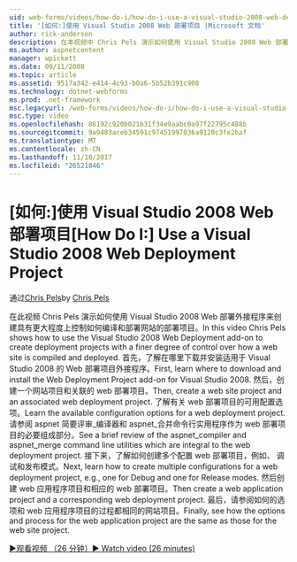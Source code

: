 ```yaml
---
uid: web-forms/videos/how-do-i/how-do-i-use-a-visual-studio-2008-web-deployment-project
title: '[如何:]使用 Visual Studio 2008 Web 部署项目 |Microsoft 文档'
author: rick-anderson
description: 在本视频中 Chris Pels 演示如何使用 Visual Studio 2008 Web 部署外接程序来使用更大程度上控制如何创建部署项目...
ms.author: aspnetcontent
manager: wpickett
ms.date: 09/11/2008
ms.topic: article
ms.assetid: 9517a342-e414-4c93-b0a6-5b52b391c908
ms.technology: dotnet-webforms
ms.prod: .net-framework
msc.legacyurl: /web-forms/videos/how-do-i/how-do-i-use-a-visual-studio-2008-web-deployment-project
msc.type: video
ms.openlocfilehash: 86192c920b021b31f34e9aabc0a97f22795c488b
ms.sourcegitcommit: 9a9483aceb34591c97451997036a9120c3fe2baf
ms.translationtype: MT
ms.contentlocale: zh-CN
ms.lasthandoff: 11/10/2017
ms.locfileid: "26521846"
---
```

<a name="how-do-i-use-a-visual-studio-2008-web-deployment-project"></a><span data-ttu-id="7b2da-103">[如何:]使用 Visual Studio 2008 Web 部署项目</span><span class="sxs-lookup"><span data-stu-id="7b2da-103">[How Do I:] Use a Visual Studio 2008 Web Deployment Project</span></span>
====================
<span data-ttu-id="7b2da-104">通过[Chris Pels](https://twitter.com/chrispels)</span><span class="sxs-lookup"><span data-stu-id="7b2da-104">by [Chris Pels](https://twitter.com/chrispels)</span></span>

<span data-ttu-id="7b2da-105">在此视频 Chris Pels 演示如何使用 Visual Studio 2008 Web 部署外接程序来创建具有更大程度上控制如何编译和部署网站的部署项目。</span><span class="sxs-lookup"><span data-stu-id="7b2da-105">In this video Chris Pels shows how to use the Visual Studio 2008 Web Deployment add-on to create deployment projects with a finer degree of control over how a web site is compiled and deployed.</span></span> <span data-ttu-id="7b2da-106">首先，了解在哪里下载并安装适用于 Visual Studio 2008 的 Web 部署项目外接程序。</span><span class="sxs-lookup"><span data-stu-id="7b2da-106">First, learn where to download and install the Web Deployment Project add-on for Visual Studio 2008.</span></span> <span data-ttu-id="7b2da-107">然后，创建一个网站项目和关联的 web 部署项目。</span><span class="sxs-lookup"><span data-stu-id="7b2da-107">Then, create a web site project and an associated web deployment project.</span></span> <span data-ttu-id="7b2da-108">了解有关 web 部署项目的可用配置选项。</span><span class="sxs-lookup"><span data-stu-id="7b2da-108">Learn the available configuration options for a web deployment project.</span></span> <span data-ttu-id="7b2da-109">请参阅 aspnet 简要评审\_编译器和 aspnet\_合并命令行实用程序作为 web 部署项目的必要组成部分。</span><span class="sxs-lookup"><span data-stu-id="7b2da-109">See a brief review of the aspnet\_compiler and aspnet\_merge command line utilities which are integral to the web deployment project.</span></span> <span data-ttu-id="7b2da-110">接下来，了解如何创建多个配置 web 部署项目，例如、 调试和发布模式。</span><span class="sxs-lookup"><span data-stu-id="7b2da-110">Next, learn how to create multiple configurations for a web deployment project, e.g., one for Debug and one for Release modes.</span></span> <span data-ttu-id="7b2da-111">然后创建 web 应用程序项目和相应的 web 部署项目。</span><span class="sxs-lookup"><span data-stu-id="7b2da-111">Then create a web application project and a corresponding web deployment project.</span></span> <span data-ttu-id="7b2da-112">最后，请参阅如何的选项和 web 应用程序项目的过程都相同的网站项目。</span><span class="sxs-lookup"><span data-stu-id="7b2da-112">Finally, see how the options and process for the web application project are the same as those for the web site project.</span></span>

[<span data-ttu-id="7b2da-113">&#9654;观看视频 （26 分钟）</span><span class="sxs-lookup"><span data-stu-id="7b2da-113">&#9654; Watch video (26 minutes)</span></span>](https://channel9.msdn.com/Blogs/ASP-NET-Site-Videos/how-do-i-use-a-visual-studio-2008-web-deployment-project)
